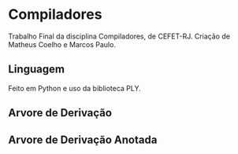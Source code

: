 # Compiladores

Trabalho Final da disciplina Compiladores, de CEFET-RJ.
Criação de Matheus Coelho e Marcos Paulo.

## Linguagem

Feito em Python e uso da biblioteca PLY.

## Arvore de Derivação


## Arvore de Derivação Anotada
